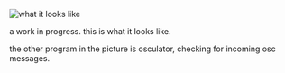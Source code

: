 ![what it looks like](http://i.imgur.com/2d5ss.png)

a work in progress. this is what it looks like.

the other program in the picture is osculator, checking for incoming osc messages.